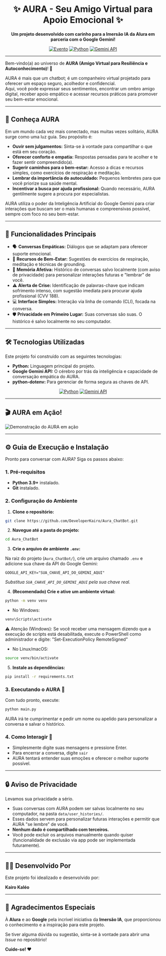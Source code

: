 
<div align="center">

# ✨ AURA - Seu Amigo Virtual para Apoio Emocional ✨

**Um projeto desenvolvido com carinho para a Imersão IA da Alura em parceria com o Google Gemini!**

[![Evento](https://img.shields.io/badge/Imersão%20IA-Alura%20%26%20Google-%230073E6?style=for-the-badge&logo=google&logoColor=white&labelColor=0B579B)](https://www.alura.com.br/artigos/imersao-ia?srsltid=AfmBOoqACaLd9cCtLcitX70Rx8YoH1gmmsdj8VCR0w8uvo1-0px8ldBC)
[![Python](https://img.shields.io/badge/Python-3776AB?style=for-the-badge&logo=python&logoColor=white)](https://www.python.org/)
[![Gemini API](https://img.shields.io/badge/Gemini%20API-4A89F3?style=for-the-badge&logo=google-gemini&logoColor=white)](https://ai.google.dev/docs/gemini_api_overview)

</div>

---

Bem-vindo(a) ao universo de **AURA (Amigo Virtual para Resiliência e Autoconhecimento)**! 🌟

AURA é mais que um chatbot; é um companheiro virtual projetado para oferecer um espaço seguro, acolhedor e confidencial.  
Aqui, você pode expressar seus sentimentos, encontrar um ombro amigo digital, receber apoio empático e acessar recursos práticos para promover seu bem-estar emocional.

---

## 💖 Conheça AURA

Em um mundo cada vez mais conectado, mas muitas vezes solitário, AURA surge como uma luz guia. Seu propósito é:

- **Ouvir sem julgamentos:** Sinta-se à vontade para compartilhar o que está em seu coração.
- **Oferecer conforto e empatia:** Respostas pensadas para te acolher e te fazer sentir compreendido(a).
- **Sugerir caminhos para o bem-estar:** Acesso a dicas e recursos simples, como exercícios de respiração e meditação.
- **Lembrar da importância do autocuidado:** Pequenos lembretes para que você priorize sua saúde mental.
- **Incentivar a busca por ajuda profissional:** Quando necessário, AURA gentilmente sugere a procura por especialistas.

AURA utiliza o poder da Inteligência Artificial do Google Gemini para criar interações que buscam ser o mais humanas e compreensivas possível, sempre com foco no seu bem-estar.

---

## 🚀 Funcionalidades Principais

- 🗣️ **Conversas Empáticas:** Diálogos que se adaptam para oferecer suporte emocional.
- 🧘 **Recursos de Bem-Estar:** Sugestões de exercícios de respiração, meditação e técnicas de grounding.
- 🧠 **Memória Afetiva:** Histórico de conversas salvo localmente (com aviso de privacidade) para personalizar interações futuras e "lembrar" de você.
- ⚠️ **Alerta de Crise:** Identificação de palavras-chave que indicam sofrimento intenso, com sugestão imediata para procurar ajuda profissional (CVV 188).
- 💻 **Interface Simples:** Interação via linha de comando (CLI), focada na conversa.
- 🛡️ **Privacidade em Primeiro Lugar:** Suas conversas são suas. O histórico é salvo localmente no seu computador.

---

## 🛠️ Tecnologias Utilizadas

Este projeto foi construído com as seguintes tecnologias:

- **Python:** Linguagem principal do projeto.
- **Google Gemini API:** O cérebro por trás da inteligência e capacidade de conversação empática do AURA.
- **python-dotenv:** Para gerenciar de forma segura as chaves de API.

<div align="center">

[![Python](https://img.shields.io/badge/Python-3776AB?style=for-the-badge&logo=python&logoColor=white)](https://www.python.org/)
[![Gemini API](https://img.shields.io/badge/Gemini%20API-4A89F3?style=for-the-badge&logo=google-gemini&logoColor=white)](https://ai.google.dev/docs/gemini_api_overview)

</div>

---

## 🎬 AURA em Ação!

![Demonstração do AURA em ação](assets/aura_gif.gif)

---

## ⚙️ Guia de Execução e Instalação

Pronto para conversar com AURA? Siga os passos abaixo:

### 1. Pré-requisitos

- **Python 3.9+** instalado.
- **Git** instalado.

### 2. Configuração do Ambiente

1. **Clone o repositório:**

```bash
git clone https://github.com/DeveloperKairo/Aura_ChatBot.git
```

2. **Navegue até a pasta do projeto:**

```bash
cd Aura_ChatBot
```

3. **Crie o arquivo de ambiente `.env`:**

Na raiz do projeto (`Aura_ChatBot/`), crie um arquivo chamado `.env` e adicione sua chave da API do Google Gemini:

```env
GOOGLE_API_KEY="SUA_CHAVE_API_DO_GEMINI_AQUI"
```

*Substitua `SUA_CHAVE_API_DO_GEMINI_AQUI` pela sua chave real.*

4. **(Recomendado) Crie e ative um ambiente virtual:**

```bash
python -m venv venv
```

- No Windows:

```bash
venv\Scripts\activate
```
⚠️ Atenção (Windows): Se você receber uma mensagem dizendo que a execução de scripts está desabilitada, execute o PowerShell como administrador e digite:
"Set-ExecutionPolicy RemoteSigned"

- No Linux/macOS:

```bash
source venv/bin/activate
```

5. **Instale as dependências:**

```bash
pip install -r requirements.txt
```

### 3. Executando o AURA 🚀

Com tudo pronto, execute:

```bash
python main.py
```

AURA irá te cumprimentar e pedir um nome ou apelido para personalizar a conversa e salvar o histórico.

### 4. Como Interagir 💬

- Simplesmente digite suas mensagens e pressione Enter.
- Para encerrar a conversa, digite `sair`
- AURA tentará entender suas emoções e oferecer o melhor suporte possível.

---

## 🔒 Aviso de Privacidade

Levamos sua privacidade a sério.

- Suas conversas com AURA podem ser salvas localmente no seu computador, na pasta `data/user_histories/`.
- Esses dados servem para personalizar futuras interações e permitir que AURA "se lembre" de você.
- **Nenhum dado é compartilhado com terceiros.**
- Você pode excluir os arquivos manualmente quando quiser (funcionalidade de exclusão via app pode ser implementada futuramente).

---

## 👨‍💻 Desenvolvido Por

Este projeto foi idealizado e desenvolvido por:

**Kairo Kaléo**

---

## 🙏 Agradecimentos Especiais

À **Alura** e ao **Google** pela incrível iniciativa da **Imersão IA**, que proporcionou o conhecimento e a inspiração para este projeto.

Se tiver alguma dúvida ou sugestão, sinta-se à vontade para abrir uma *Issue* no repositório!

**Cuide-se! ❤️**

